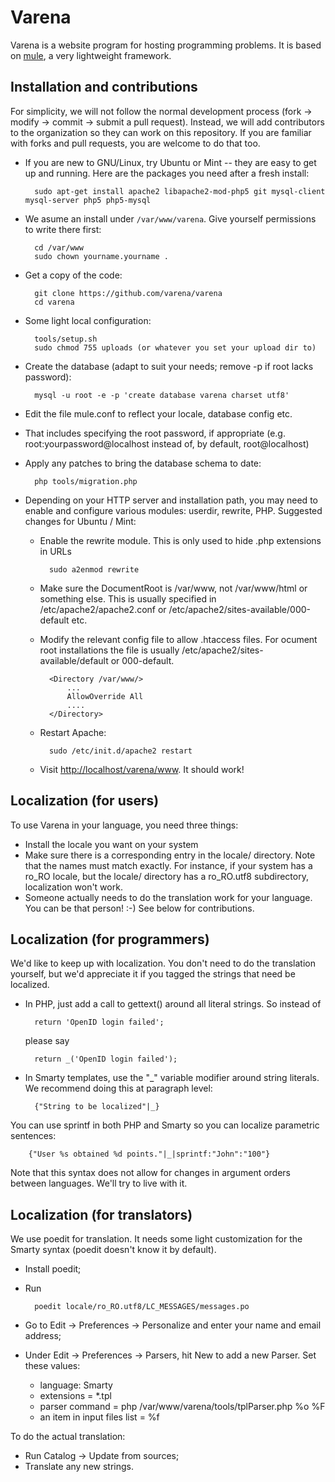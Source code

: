 Varena
====

Varena is a website program for hosting programming problems. It is based on [mule](https://github.com/CatalinFrancu/mule), a very lightweight framework.

Installation and contributions
------------------------------

For simplicity, we will not follow the normal development process (fork -> modify -> commit -> submit a pull request). Instead, we will add contributors to the organization so they can work on this repository. If you are familiar with forks and pull requests, you are welcome to do that too.

* If you are new to GNU/Linux, try Ubuntu or Mint -- they are easy to get up and running. Here are the packages you need after a fresh install:

        sudo apt-get install apache2 libapache2-mod-php5 git mysql-client mysql-server php5 php5-mysql

* We asume an install under `/var/www/varena`. Give yourself permissions to write there first:

        cd /var/www
        sudo chown yourname.yourname .

* Get a copy of the code:

        git clone https://github.com/varena/varena
        cd varena

* Some light local configuration:

        tools/setup.sh
        sudo chmod 755 uploads (or whatever you set your upload dir to)

* Create the database (adapt to suit your needs; remove -p if root lacks password):

        mysql -u root -e -p 'create database varena charset utf8'

* Edit the file mule.conf to reflect your locale, database config etc.
* That includes specifying the root password, if appropriate (e.g. root:yourpassword@localhost instead of, by default, root@localhost)
* Apply any patches to bring the database schema to date:

        php tools/migration.php

* Depending on your HTTP server and installation path, you may need to enable and configure various modules: userdir, rewrite, PHP. Suggested changes for Ubuntu / Mint:
  * Enable the rewrite module. This is only used to hide .php extensions in URLs

          sudo a2enmod rewrite

  * Make sure the DocumentRoot is /var/www, not /var/www/html or something else. This is usually specified in /etc/apache2/apache2.conf or /etc/apache2/sites-available/000-default etc.

  * Modify the relevant config file to allow .htaccess files. For ocument root installations the file is usually /etc/apache2/sites-available/default or 000-default.

          <Directory /var/www/>
              ...
              AllowOverride All
              ....
          </Directory>

  * Restart Apache:

          sudo /etc/init.d/apache2 restart

  * Visit <http://localhost/varena/www>. It should work!          


Localization (for users)
------------------------

To use Varena in your language, you need three things:

* Install the locale you want on your system
* Make sure there is a corresponding entry in the locale/ directory. Note that the names must match exactly. For instance, if your system has a ro_RO locale, but the locale/ directory has a ro_RO.utf8 subdirectory, localization won't work.
* Someone actually needs to do the translation work for your language. You can be that person! :-) See below for contributions.


Localization (for programmers)
-------------------------------


We'd like to keep up with localization. You don't need to do the translation yourself, but we'd appreciate it if you tagged the strings that need be localized.

* In PHP, just add a call to gettext() around all literal strings. So instead of 

        return 'OpenID login failed';

  please say

        return _('OpenID login failed');

* In Smarty templates, use the "_" variable modifier around string literals. We recommend doing this at paragraph level:

        {"String to be localized"|_}

You can use sprintf in both PHP and Smarty so you can localize parametric sentences:

        {"User %s obtained %d points."|_|sprintf:"John":"100"}

Note that this syntax does not allow for changes in argument orders between languages. We'll try to live with it.

Localization (for translators)
------------------------------

We use poedit for translation. It needs some light customization for the Smarty syntax (poedit doesn't know it by default).

* Install poedit;
* Run

        poedit locale/ro_RO.utf8/LC_MESSAGES/messages.po

* Go to Edit -> Preferences -> Personalize and enter your name and email address;
* Under Edit -> Preferences -> Parsers, hit New to add a new Parser. Set these values:
  * language: Smarty
  * extensions = *.tpl
  * parser command = php /var/www/varena/tools/tplParser.php %o %F
  * an item in input files list = %f

To do the actual translation:

* Run Catalog -> Update from sources;
* Translate any new strings.
